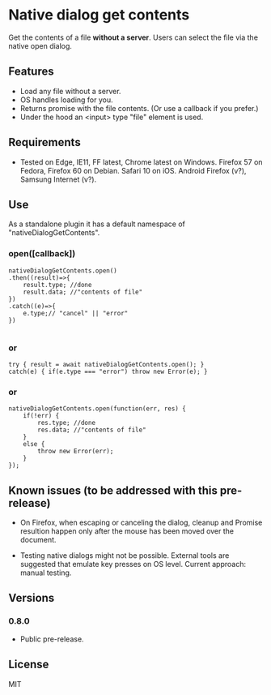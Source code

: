 # Native dialog get contents

Get the contents of a file **without a server**. Users can select the file via the native open dialog.


## Features

- Load any file without a server.
- OS handles loading for you.
- Returns promise with the file contents. (Or use a callback if you prefer.)
- Under the hood an \<input\> type "file" element is used. 


## Requirements

- Tested on Edge, IE11, FF latest, Chrome latest on Windows. Firefox 57 on Fedora, Firefox 60 on Debian. Safari 10 on iOS. Android Firefox (v?), Samsung Internet (v?).


## Use

As a standalone plugin it has a default namespace of "nativeDialogGetContents".

### open([<func>callback])

```
nativeDialogGetContents.open()
.then((result)=>{
	result.type; //done
	result.data; //"contents of file"
})
.catch((e)=>{
	e.type;// "cancel" || "error"
})
						
```

### or

```
try { result = await nativeDialogGetContents.open(); }
catch(e) { if(e.type === "error") throw new Error(e); }
```

### or

```
nativeDialogGetContents.open(function(err, res) {
	if(!err) {
		res.type; //done
		res.data; //"contents of file"	
	}
	else {
		throw new Error(err);
	}
});
```


## Known issues (to be addressed with this pre-release)

- On Firefox, when escaping or canceling the dialog, cleanup and Promise resultion happen only after the mouse has been moved over the document.

- Testing native dialogs might not be possible. External tools are suggested that emulate key presses on OS level. Current approach: manual testing.


## Versions

### 0.8.0

- Public pre-release.


## License 

MIT